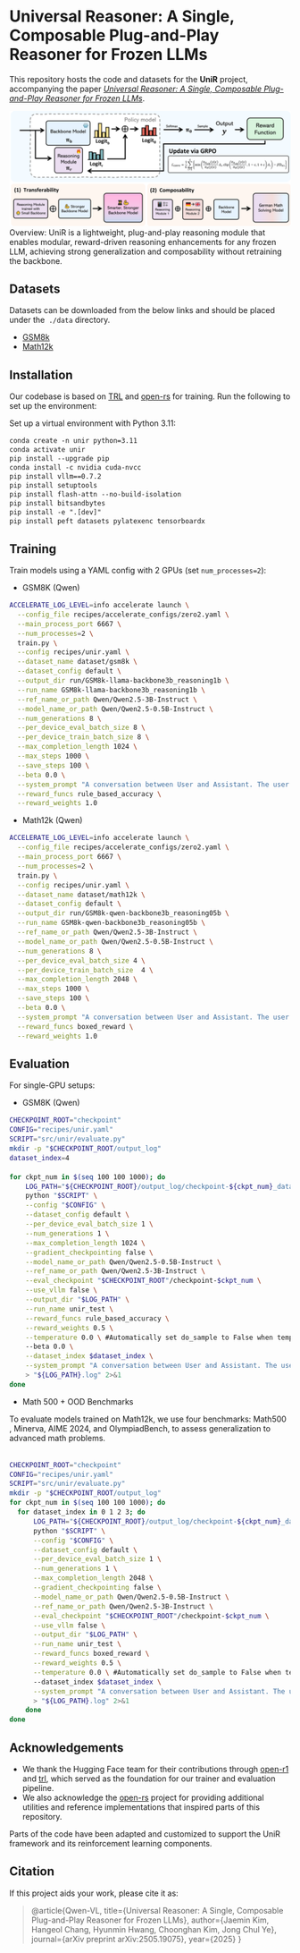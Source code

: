 # Universal Reasoner: A Single, Composable Plug-and-Play Reasoner for Frozen LLMs

This repository hosts the code and datasets for the **UniR** project, accompanying the paper [*Universal Reasoner: A Single, Composable Plug-and-Play Reasoner for Frozen LLMs*](https://arxiv.org/abs/2505.19075). 


![Main Figure](./assets/overall.png)
Overview: UniR is a lightweight, plug-and-play reasoning module that enables modular, reward-driven reasoning enhancements for any frozen LLM, achieving strong generalization and composability without retraining the backbone.



## Datasets
Datasets can be downloaded from the below links and should be placed under the` ./data` directory.
- [GSM8k](https://huggingface.co/datasets/openai/gsm8k)
- [Math12k](https://huggingface.co/datasets/hiyouga/math12k)


## Installation
Our codebase is based on [TRL](https://huggingface.co/docs/trl/index) and [open-rs](https://github.com/knoveleng/open-rs) for training. Run the following to set up the environment:

Set up a virtual environment with Python 3.11:
```
conda create -n unir python=3.11
conda activate unir
pip install --upgrade pip
conda install -c nvidia cuda-nvcc
pip install vllm==0.7.2 
pip install setuptools
pip install flash-attn --no-build-isolation
pip install bitsandbytes
pip install -e ".[dev]"
pip install peft datasets pylatexenc tensorboardx
```

## Training

Train models using a YAML config with 2 GPUs (set `num_processes=2`):

- GSM8K (Qwen)
```bash
ACCELERATE_LOG_LEVEL=info accelerate launch \
  --config_file recipes/accelerate_configs/zero2.yaml \
  --main_process_port 6667 \
  --num_processes=2 \
  train.py \
  --config recipes/unir.yaml \
  --dataset_name dataset/gsm8k \
  --dataset_config default \
  --output_dir run/GSM8k-llama-backbone3b_reasoning1b \
  --run_name GSM8k-llama-backbone3b_reasoning1b \
  --ref_name_or_path Qwen/Qwen2.5-3B-Instruct \
  --model_name_or_path Qwen/Qwen2.5-0.5B-Instruct \
  --num_generations 8 \
  --per_device_eval_batch_size 8 \
  --per_device_train_batch_size 8 \
  --max_completion_length 1024 \
  --max_steps 1000 \
  --save_steps 100 \
  --beta 0.0 \
  --system_prompt "A conversation between User and Assistant. The user asks a question, and the Assistant solves it. The assistant first thinks about the reasoning process and answer are enclosed within <think> </think> and <answer> </answer> tags, respectively. Your response should be in the following format: <think>\nYour reasoning here\n</think>\n<answer>\n answer here \n</answer>. The reasoning process Note that respond by English, NOT use other languages." \
  --reward_funcs rule_based_accuracy \
  --reward_weights 1.0
```

- Math12k (Qwen)
```bash
ACCELERATE_LOG_LEVEL=info accelerate launch \
  --config_file recipes/accelerate_configs/zero2.yaml \
  --main_process_port 6667 \
  --num_processes=2 \
  train.py \
  --config recipes/unir.yaml \
  --dataset_name dataset/math12k \
  --dataset_config default \
  --output_dir run/GSM8k-qwen-backbone3b_reasoning05b \
  --run_name GSM8k-qwen-backbone3b_reasoning05b \
  --ref_name_or_path Qwen/Qwen2.5-3B-Instruct \
  --model_name_or_path Qwen/Qwen2.5-0.5B-Instruct \
  --num_generations 8 \
  --per_device_eval_batch_size 4 \
  --per_device_train_batch_size  4 \
  --max_completion_length 2048 \
  --max_steps 1000 \
  --save_steps 100 \
  --beta 0.0 \
  --system_prompt "A conversation between User and Assistant. The user asks a question, and the Assistant solves it. The assistant first thinks about the reasoning process and answer are enclosed within <think> </think> and <answer> </answer> tags, respectively. Your response should be in the following format: <think>\nYour reasoning here\n</think>\n<answer>\n\boxed{{your answer here}}\n</answer>." \
  --reward_funcs boxed_reward \
  --reward_weights 1.0
```

## Evaluation

For single-GPU setups:

- GSM8K (Qwen)
```bash
CHECKPOINT_ROOT="checkpoint"
CONFIG="recipes/unir.yaml"
SCRIPT="src/unir/evaluate.py"
mkdir -p "$CHECKPOINT_ROOT/output_log"
dataset_index=4

for ckpt_num in $(seq 100 100 1000); do
    LOG_PATH="${CHECKPOINT_ROOT}/output_log/checkpoint-${ckpt_num}_dataset_${dataset_index}"
    python "$SCRIPT" \
    --config "$CONFIG" \
    --dataset_config default \
    --per_device_eval_batch_size 1 \
    --num_generations 1 \
    --max_completion_length 1024 \
    --gradient_checkpointing false \
    --model_name_or_path Qwen/Qwen2.5-0.5B-Instruct \
    --ref_name_or_path Qwen/Qwen2.5-3B-Instruct \
    --eval_checkpoint "$CHECKPOINT_ROOT"/checkpoint-$ckpt_num \
    --use_vllm false \
    --output_dir "$LOG_PATH" \
    --run_name unir_test \
    --reward_funcs rule_based_accuracy \
    --reward_weights 0.5 \
    --temperature 0.0 \ #Automatically set do_sample to False when temp is zero.
    --beta 0.0 \
    --dataset_index $dataset_index \
    --system_prompt "A conversation between User and Assistant. The user asks a question, and the Assistant solves it. The assistant first thinks about the reasoning process and answer are enclosed within <think> </think> and <answer> </answer> tags, respectively. Your response should be in the following format: <think>\nYour reasoning here\n</think>\n<answer>\n answer here \n</answer>. The reasoning process Note that respond by English, NOT use other languages." \
    > "${LOG_PATH}.log" 2>&1
done
```

- Math 500 + OOD Benchmarks

To evaluate models trained on Math12k, we use four benchmarks: Math500 , Minerva, AIME 2024, and OlympiadBench, to assess generalization to advanced math problems.

```bash

CHECKPOINT_ROOT="checkpoint"
CONFIG="recipes/unir.yaml"
SCRIPT="src/unir/evaluate.py"
mkdir -p "$CHECKPOINT_ROOT/output_log"
for ckpt_num in $(seq 100 100 1000); do
  for dataset_index in 0 1 2 3; do
      LOG_PATH="${CHECKPOINT_ROOT}/output_log/checkpoint-${ckpt_num}_dataset_${dataset_index}"
      python "$SCRIPT" \
      --config "$CONFIG" \
      --dataset_config default \
      --per_device_eval_batch_size 1 \
      --num_generations 1 \
      --max_completion_length 2048 \
      --gradient_checkpointing false \
      --model_name_or_path Qwen/Qwen2.5-0.5B-Instruct \
      --ref_name_or_path Qwen/Qwen2.5-3B-Instruct \
      --eval_checkpoint "$CHECKPOINT_ROOT"/checkpoint-$ckpt_num \
      --use_vllm false \
      --output_dir "$LOG_PATH" \
      --run_name unir_test \
      --reward_funcs boxed_reward \
      --reward_weights 0.5 \
      --temperature 0.0 \ #Automatically set do_sample to False when temp is zero.
      --dataset_index $dataset_index \
      --system_prompt "A conversation between User and Assistant. The user asks a question, and the Assistant solves it. The assistant first thinks about the reasoning process and answer are enclosed within <think> </think> and <answer> </answer> tags, respectively. Your response should be in the following format: <think>\nYour reasoning here\n</think>\n<answer>\n\boxed{{your answer here}}\n</answer>." \
      > "${LOG_PATH}.log" 2>&1
    done
done

```




## Acknowledgements

- We thank the Hugging Face team for their contributions through [open-r1](https://github.com/huggingface/open-r1) and [trl](https://github.com/huggingface/trl), which served as the foundation for our trainer and evaluation pipeline.
- We also acknowledge the [open-rs](https://github.com/knoveleng/open-rs) project for providing additional utilities and reference implementations that inspired parts of this repository.

Parts of the code have been adapted and customized to support the UniR framework and its reinforcement learning components.

## Citation
If this project aids your work, please cite it as:

> @article{Qwen-VL,
  title={Universal Reasoner: A Single, Composable Plug-and-Play Reasoner for Frozen LLMs},
  author={Jaemin Kim, Hangeol Chang, Hyunmin Hwang, Choonghan Kim, Jong Chul Ye},
  journal={arXiv preprint arXiv:2505.19075},
  year={2025}
}
